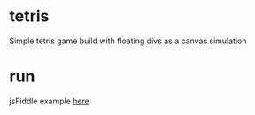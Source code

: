 # tetris
Simple tetris game build with floating divs as a canvas simulation
# run
jsFiddle example [here](https://jsfiddle.net/miso25/8j9uk2ro/5/) 
